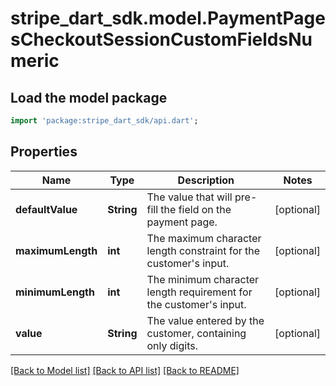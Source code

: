 # stripe_dart_sdk.model.PaymentPagesCheckoutSessionCustomFieldsNumeric

## Load the model package
```dart
import 'package:stripe_dart_sdk/api.dart';
```

## Properties
Name | Type | Description | Notes
------------ | ------------- | ------------- | -------------
**defaultValue** | **String** | The value that will pre-fill the field on the payment page. | [optional] 
**maximumLength** | **int** | The maximum character length constraint for the customer's input. | [optional] 
**minimumLength** | **int** | The minimum character length requirement for the customer's input. | [optional] 
**value** | **String** | The value entered by the customer, containing only digits. | [optional] 

[[Back to Model list]](../README.md#documentation-for-models) [[Back to API list]](../README.md#documentation-for-api-endpoints) [[Back to README]](../README.md)


